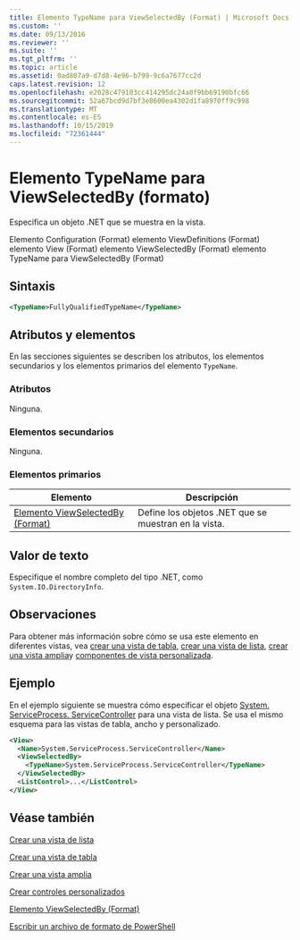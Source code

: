 ```yaml
---
title: Elemento TypeName para ViewSelectedBy (Format) | Microsoft Docs
ms.custom: ''
ms.date: 09/13/2016
ms.reviewer: ''
ms.suite: ''
ms.tgt_pltfrm: ''
ms.topic: article
ms.assetid: 0ad807a9-d7d8-4e96-b799-9c6a7677cc2d
caps.latest.revision: 12
ms.openlocfilehash: e2028c479103cc414295dc24a0f9bb69190bfc66
ms.sourcegitcommit: 52a67bcd9d7bf3e8600ea4302d1fa8970ff9c998
ms.translationtype: MT
ms.contentlocale: es-ES
ms.lasthandoff: 10/15/2019
ms.locfileid: "72361444"
---
```

# <a name="typename-element-for-viewselectedby-format"></a>Elemento TypeName para ViewSelectedBy (formato)

Especifica un objeto .NET que se muestra en la vista.

Elemento Configuration (Format) elemento ViewDefinitions (Format) elemento View (Format) elemento ViewSelectedBy (Format) elemento TypeName para ViewSelectedBy (Format)

## <a name="syntax"></a>Sintaxis

```xml
<TypeName>FullyQualifiedTypeName</TypeName>
```

## <a name="attributes-and-elements"></a>Atributos y elementos

En las secciones siguientes se describen los atributos, los elementos secundarios y los elementos primarios del elemento `TypeName`.

### <a name="attributes"></a>Atributos

Ninguna.

### <a name="child-elements"></a>Elementos secundarios

Ninguna.

### <a name="parent-elements"></a>Elementos primarios

|Elemento|Descripción|
|-------------|-----------------|
|[Elemento ViewSelectedBy (Format)](./viewselectedby-element-format.md)|Define los objetos .NET que se muestran en la vista.|

## <a name="text-value"></a>Valor de texto

Especifique el nombre completo del tipo .NET, como `System.IO.DirectoryInfo`.

## <a name="remarks"></a>Observaciones

Para obtener más información sobre cómo se usa este elemento en diferentes vistas, vea [crear una vista de tabla](./creating-a-table-view.md), [crear una vista de lista](./creating-a-list-view.md), [crear una vista amplia](./creating-a-wide-view.md)y [componentes de vista personalizada](./creating-custom-controls.md).

## <a name="example"></a>Ejemplo

En el ejemplo siguiente se muestra cómo especificar el objeto [System. ServiceProcess. ServiceController](/dotnet/api/System.ServiceProcess.ServiceController) para una vista de lista. Se usa el mismo esquema para las vistas de tabla, ancho y personalizado.

```xml
<View>
  <Name>System.ServiceProcess.ServiceController</Name>
  <ViewSelectedBy>
    <TypeName>System.ServiceProcess.ServiceController</TypeName>
  </ViewSelectedBy>
  <ListControl>...</ListControl>
</View>
```

## <a name="see-also"></a>Véase también

[Crear una vista de lista](./creating-a-list-view.md)

[Crear una vista de tabla](./creating-a-table-view.md)

[Crear una vista amplia](./creating-a-wide-view.md)

[Crear controles personalizados](./creating-custom-controls.md)

[Elemento ViewSelectedBy (Format)](./viewselectedby-element-format.md)

[Escribir un archivo de formato de PowerShell](./writing-a-powershell-formatting-file.md)
